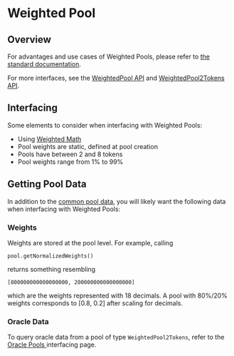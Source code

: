 # Weighted Pool

## Overview

For advantages and use cases of Weighted Pools, please refer to [the standard documentation](https://docs.balancer.fi/products/balancer-pools/weighted-pools).

For more interfaces, see the [WeightedPool API](../../references/valuing-balancer-lp-tokens/pools/weightedpool.md#api) and [WeightedPool2Tokens API](../../references/valuing-balancer-lp-tokens/pools/weightedpool2tokens.md#api).

## Interfacing

Some elements to consider when interfacing with Weighted Pools:

* Using [Weighted Math](../pool-math/weighted-math.md)
* Pool weights are static, defined at pool creation
* Pools have between 2 and 8 tokens
* Pool weights range from 1% to 99%

## Getting Pool Data

In addition to the [common pool data](./#getting-common-pool-data), you will likely want the following data when interfacing with Weighted Pools:

### Weights

Weights are stored at the pool level. For example, calling

```
pool.getNormalizedWeights()
```

returns something resembling

```
[800000000000000000, 200000000000000000]
```

which are the weights represented with 18 decimals. A pool with 80%/20% weights corresponds to \[0.8, 0.2] after scaling for decimals.

### Oracle Data

To query oracle data from a pool of type `WeightedPool2Tokens`, refer to the [Oracle Pools ](oracle-pools.md#overview)interfacing page.&#x20;
